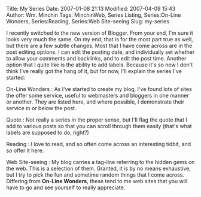 Title: My Series
Date: 2007-01-08 21:13
Modified: 2007-04-09 15:43
Author: Wm. Minchin
Tags: MinchinWeb, Series Listing, Series:On-Line Wonders, Series:Reading, Series:Web Site-seeing
Slug: my-series

I recently switched to the new version of Blogger. From your end, I'm
sure it looks very much the same. On my end, that is for the most part
true as well, but there are a few subtle changes. Most that I have come
across are in the post editing options. I can edit the posting date, and
individually set whether to allow your comments and backlinks, and to
edit the post time. Another option that I quite like is the ability to
add labels. Because it's so new I don't think I've really got the hang
of it, but for now, I'll explain the series I've started:

On-Line Wonders
:   As I've started to create my blog, I've found lots of sites the
    offer some service, useful to webmasters and bloggers in one manner
    or another. They are listed here, and where possible, I demonstrate
    their service in or below the post.

Quote
:   Not really a series in the proper sense, but I'll flag the quote
    that I add to various posts so that you can scroll through them
    easily (that's what labels are supposed to do, right?)

Reading
:   I love to read, and so often come across an interesting tidbit, and
    so offer it here.

Web Site-seeing
:   My blog carries a tag-line referring to the hidden gems on the web.
    This is a selection of them. Granted, it is by no means exhaustive,
    but I try to pick the fun and sometime random things that I come
    across. Differing from **On-Line Wonders**, these tend to me web
    sites that you will have to go and see yourself to really
    appreciate.
